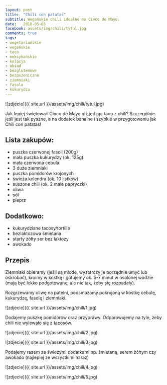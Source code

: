 ```yaml
---
layout: post
title:  "Chili con patatas"
subtitle: Wegańskie chili idealne na Cinco de Mayo.
date:   2018-05-05
facebook: assets/img/chili/tytul.jpg
comments: true
tags:
- wegetariańskie
- wegańskie
- taco
- meksykańskie
- kolacja
- obiad
- bezglutenowe
- bezpszeniczne
- ziemniaki
- fasola
- kukurydza
---
```


![zdjecie]({{ site.url }}/assets/img/chili/tytul.jpg)

Jak lepiej świętować Cinco de Mayo niż jedząc taco z chili? Szczególnie jeśli jest tak pyszne, a na dodatek banalne i szybkie w przygotowaniu jak Chili con patatas!

## Lista zakupów:
* puszka czerwonej fasoli (200g)
* mała puszka kukurydzy (ok. 125g)
* mała czerwona cebula
* 3 duże ziemniaki
* puszka pomidorów krojonych
* świeża kolendra (ok. 10 listków)
* suszone chili (ok. 2 małe papryczki)
* oliwa
* sól
* pieprz

## Dodatkowo:
* kukurydziane tacosy/tortille
* bezlaktozowa śmietana
* starty żółty ser bez laktozy
* awokado

## Przepis

Ziemniaki obieramy (jeśli są młode, wystarczy je porządnie umyć lub oskrobać), kroimy w kostkę i gotujemy ok. 5-7 minut w osolonej wodzie (mają być lekko podgotowane, ale nie tak, żeby się rozpadały). 

Rozgrzewamy oliwę na patelni, podsmażamy pokrojoną w kostkę cebulę, kukurydzę, fasolę i ziemniaki.

![zdjecie]({{ site.url }}/assets/img/chili/1.jpg)

Dodajemy puszkę pomidorów oraz przyprawy. Odparowujemy na tyle, żeby chili nie wylewało się z tacosów.

![zdjecie]({{ site.url }}/assets/img/chili/2.jpg)

![zdjecie]({{ site.url }}/assets/img/chili/3.jpg)

Podajemy razem ze świeżymi dodatkami np. śmietaną, serem żółtym czy awokado (najlepiej ze wszystkimi naraz)

![zdjecie]({{ site.url }}/assets/img/chili/4.jpg)

![zdjecie]({{ site.url }}/assets/img/chili/5.jpg)